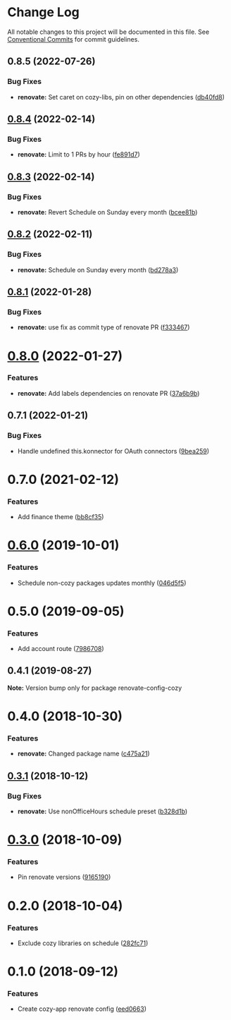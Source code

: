 # Change Log

All notable changes to this project will be documented in this file.
See [Conventional Commits](https://conventionalcommits.org) for commit guidelines.

## 0.8.5 (2022-07-26)


### Bug Fixes

* **renovate:** Set caret on cozy-libs, pin on other dependencies ([db40fd8](https://github.com/cozy/cozy-libs/commit/db40fd81b005fa95870cb53233fb1460f1c3eb7a))





## [0.8.4](https://github.com/cozy/cozy-libs/compare/renovate-config-cozy@0.8.3...renovate-config-cozy@0.8.4) (2022-02-14)


### Bug Fixes

* **renovate:** Limit to 1 PRs by hour ([fe891d7](https://github.com/cozy/cozy-libs/commit/fe891d757be881be9a8a7f9521eb67163cfb4714))





## [0.8.3](https://github.com/cozy/cozy-libs/compare/renovate-config-cozy@0.8.2...renovate-config-cozy@0.8.3) (2022-02-14)


### Bug Fixes

* **renovate:** Revert Schedule on Sunday every month ([bcee81b](https://github.com/cozy/cozy-libs/commit/bcee81ba320e4eb20ef210ffc4390343a9fde02a))





## [0.8.2](https://github.com/cozy/cozy-libs/compare/renovate-config-cozy@0.8.1...renovate-config-cozy@0.8.2) (2022-02-11)


### Bug Fixes

* **renovate:** Schedule on Sunday every month ([bd278a3](https://github.com/cozy/cozy-libs/commit/bd278a31ef87b584db943e4df2335b319911a9a9))





## [0.8.1](https://github.com/cozy/cozy-libs/compare/renovate-config-cozy@0.8.0...renovate-config-cozy@0.8.1) (2022-01-28)


### Bug Fixes

* **renovate:** use fix as commit type of renovate PR ([f333467](https://github.com/cozy/cozy-libs/commit/f333467))





# [0.8.0](https://github.com/cozy/cozy-libs/compare/renovate-config-cozy@0.7.1...renovate-config-cozy@0.8.0) (2022-01-27)


### Features

* **renovate:** Add labels dependencies on renovate PR ([37a6b9b](https://github.com/cozy/cozy-libs/commit/37a6b9b))





## 0.7.1 (2022-01-21)


### Bug Fixes

* Handle undefined this.konnector for OAuth connectors ([9bea259](https://github.com/cozy/cozy-libs/commit/9bea259))





# 0.7.0 (2021-02-12)


### Features

* Add finance theme ([bb8cf35](https://github.com/cozy/cozy-libs/commit/bb8cf35))





# [0.6.0](https://github.com/cozy/cozy-libs/compare/renovate-config-cozy@0.5.0...renovate-config-cozy@0.6.0) (2019-10-01)


### Features

* Schedule non-cozy packages updates monthly ([046d5f5](https://github.com/cozy/cozy-libs/commit/046d5f5))





# 0.5.0 (2019-09-05)


### Features

* Add account route ([7986708](https://github.com/cozy/cozy-libs/commit/7986708))





## 0.4.1 (2019-08-27)

**Note:** Version bump only for package renovate-config-cozy





<a name="0.4.0"></a>
# 0.4.0 (2018-10-30)


### Features

* **renovate:** Changed package name ([c475a21](https://github.com/cozy/cozy-libs/commit/c475a21))




<a name="0.3.1"></a>
## [0.3.1](https://github.com/cozy/cozy-libs/compare/renovate-config-cozy-app@0.3.0...renovate-config-cozy-app@0.3.1) (2018-10-12)


### Bug Fixes

* **renovate:** Use nonOfficeHours schedule preset ([b328d1b](https://github.com/cozy/cozy-libs/commit/b328d1b))




<a name="0.3.0"></a>
# [0.3.0](https://github.com/cozy/cozy-libs/compare/renovate-config-cozy-app@0.2.0...renovate-config-cozy-app@0.3.0) (2018-10-09)


### Features

* Pin renovate versions ([9165190](https://github.com/cozy/cozy-libs/commit/9165190))




<a name="0.2.0"></a>
# 0.2.0 (2018-10-04)


### Features

* Exclude cozy libraries on schedule ([282fc71](https://github.com/cozy/cozy-libs/commit/282fc71))




<a name="0.1.0"></a>
# 0.1.0 (2018-09-12)


### Features

* Create cozy-app renovate config ([eed0663](https://github.com/cozy/cozy-libs/commit/eed0663))
